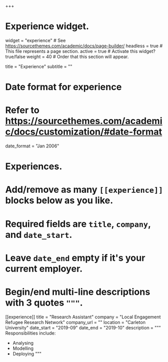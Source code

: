 +++
# Experience widget.
widget = "experience"  # See https://sourcethemes.com/academic/docs/page-builder/
headless = true  # This file represents a page section.
active = true  # Activate this widget? true/false
weight = 40  # Order that this section will appear.

title = "Experience"
subtitle = ""

# Date format for experience
#   Refer to https://sourcethemes.com/academic/docs/customization/#date-format
date_format = "Jan 2006"

# Experiences.
#   Add/remove as many `[[experience]]` blocks below as you like.
#   Required fields are `title`, `company`, and `date_start`.
#   Leave `date_end` empty if it's your current employer.
#   Begin/end multi-line descriptions with 3 quotes `"""`.
  [[experience]]
  title = "Research Assistant"
  company = "Local Engagement Refugee Research Network"
  company_url = ""
  location = "Carleton University"
  date_start = "2019-09"
  date_end = "2019-10"
  description = """
  Responsibilities include:
  
  * Analysing
  * Modelling
  * Deploying
  """
